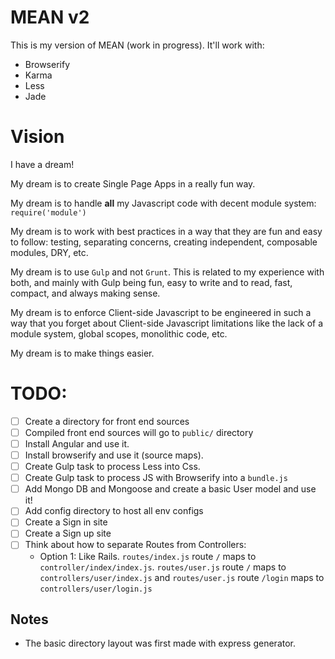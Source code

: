 MEAN v2
=======


This is my version of MEAN (work in progress).
It'll work with:

- Browserify
- Karma
- Less
- Jade


Vision
======

I have a dream!

My dream is to create Single Page Apps in a really fun way.

My dream is to handle **all** my Javascript code with decent module system: `require('module')`

My dream is to work with best practices in a way that they are fun and easy to follow: testing, separating concerns, creating independent, composable modules, DRY, etc.

My dream is to use `Gulp` and not `Grunt`. This is related to my experience with both, and mainly with Gulp being fun, easy to write and to read, fast, compact, and always making sense.


My dream is to enforce Client-side Javascript to be engineered in such a way that you forget about Client-side Javascript limitations like the lack of a module system, global scopes, monolithic code, etc. 

My dream is to make things easier.


TODO:
====

-[ ] Create a directory for front end sources
-[ ] Compiled front end sources will go to `public/` directory
-[ ] Install Angular and use it.
-[ ] Install browserify and use it (source maps).
-[ ] Create Gulp task to process Less into Css.
-[ ] Create Gulp task to process JS with Browserify into a `bundle.js`
-[ ] Add Mongo DB and Mongoose and create a basic User model and use it!
-[ ] Add config directory to host all env configs
-[ ] Create a Sign in site
-[ ] Create a Sign up site
-[ ] Think about how to separate Routes from Controllers:
     - Option 1: Like Rails. `routes/index.js` route `/` maps to `controller/index/index.js`. `routes/user.js` route `/` maps to `controllers/user/index.js` and `routes/user.js` route `/login` maps to `controllers/user/login.js`



## Notes

- The basic directory layout was first made with express generator.
